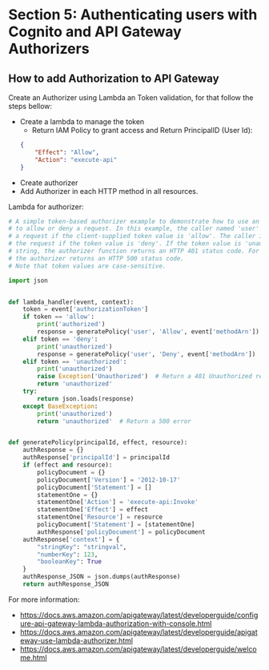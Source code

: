 

# Section 5: Authenticating users with Cognito and API Gateway Authorizers

## How to add Authorization to API Gateway

Create an Authorizer using Lambda an Token validation, for that follow the steps bellow:
* Create a lambda to manage the token
    * Return IAM Policy to grant access and Return PrincipalID (User Id):
    ```json
    {
        "Effect": "Allow",
        "Action": "execute-api"
    }
    ```
* Create authorizer
* Add Authorizer in each HTTP method in all resources.

Lambda for authorizer:

```python
# A simple token-based authorizer example to demonstrate how to use an authorization token
# to allow or deny a request. In this example, the caller named 'user' is allowed to invoke
# a request if the client-supplied token value is 'allow'. The caller is not allowed to invoke
# the request if the token value is 'deny'. If the token value is 'unauthorized' or an empty
# string, the authorizer function returns an HTTP 401 status code. For any other token value,
# the authorizer returns an HTTP 500 status code.
# Note that token values are case-sensitive.

import json


def lambda_handler(event, context):
    token = event['authorizationToken']
    if token == 'allow':
        print('authorized')
        response = generatePolicy('user', 'Allow', event['methodArn'])
    elif token == 'deny':
        print('unauthorized')
        response = generatePolicy('user', 'Deny', event['methodArn'])
    elif token == 'unauthorized':
        print('unauthorized')
        raise Exception('Unauthorized')  # Return a 401 Unauthorized response
        return 'unauthorized'
    try:
        return json.loads(response)
    except BaseException:
        print('unauthorized')
        return 'unauthorized'  # Return a 500 error


def generatePolicy(principalId, effect, resource):
    authResponse = {}
    authResponse['principalId'] = principalId
    if (effect and resource):
        policyDocument = {}
        policyDocument['Version'] = '2012-10-17'
        policyDocument['Statement'] = []
        statementOne = {}
        statementOne['Action'] = 'execute-api:Invoke'
        statementOne['Effect'] = effect
        statementOne['Resource'] = resource
        policyDocument['Statement'] = [statementOne]
        authResponse['policyDocument'] = policyDocument
    authResponse['context'] = {
        "stringKey": "stringval",
        "numberKey": 123,
        "booleanKey": True
    }
    authResponse_JSON = json.dumps(authResponse)
    return authResponse_JSON
```

For more information:
* https://docs.aws.amazon.com/apigateway/latest/developerguide/configure-api-gateway-lambda-authorization-with-console.html
* https://docs.aws.amazon.com/apigateway/latest/developerguide/apigateway-use-lambda-authorizer.html
* https://docs.aws.amazon.com/apigateway/latest/developerguide/welcome.html